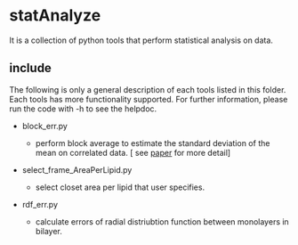 # statAnalyze 
It is a collection of python tools that perform statistical analysis on data.  

## include 
The following is only a general description of each tools listed in this folder. Each tools has more functionality supported. For further information, please run the code with -h to see the helpdoc. 

* block_err.py 
	
	* perform block average to estimate the standard deviation of the mean on correlated data. [ see [paper](http://jcp.aip.org/resource/1/jcpsa6/v91/i1/p461_s1?isAuthorized=no) for more detail]  
	
* select_frame_AreaPerLipid.py
	
	* select closet area per lipid that user specifies.

* rdf_err.py
	
	* calculate errors of radial distriubtion function between monolayers in bilayer.

